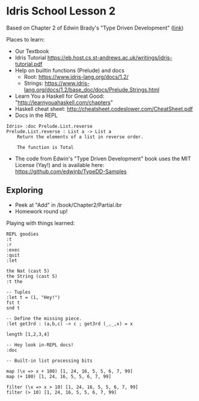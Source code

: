 
# Idris School Lesson 2

Based on Chapter 2 of Edwin Brady's "Type Driven Development" ([link](https://www.manning.com/books/type-driven-development-with-idris))

Places to learn:
* Our Textbook 
* Idris Tutorial https://eb.host.cs.st-andrews.ac.uk/writings/idris-tutorial.pdf
* Help on builtin functions (Prelude) and docs
  * Root: https://www.idris-lang.org/docs/1.2/
  * Strings: https://www.idris-lang.org/docs/1.2/base_doc/docs/Prelude.Strings.html
* Learn You a Haskell for Great Good: "http://learnyouahaskell.com/chapters" 
* Haskell cheat sheet: http://cheatsheet.codeslower.com/CheatSheet.pdf
* Docs in the REPL
```
Idris> :doc Prelude.List.reverse
Prelude.List.reverse : List a -> List a
    Return the elements of a list in reverse order.

    The function is Total
```
* The code from Edwin's "Type Driven Development" book uses the MIT License (Yay!) 
and is available here: https://github.com/edwinb/TypeDD-Samples

## Exploring

* Peek at "Add" in /book/Chapter2/Partial.ibr
* Homework round up!

Playing with things learned:

```
REPL goodies
:t
:r
:exec
:quit
:let 

the Nat (cast 5)
the String (cast 5)
:t the

-- Tuples
:let t = (1, "Hey!")
fst t
snd t

-- Define the missing piece. 
:let get3rd : (a,b,c) -> c ; get3rd (_,_,x) = x 

length [1,2,3,4]

-- Hey look in-REPL docs!
:doc 

-- Built-in list processing bits

map (\x => x + 100) [1, 24, 16, 5, 5, 6, 7, 99]
map (+ 100) [1, 24, 16, 5, 5, 6, 7, 99]

filter (\x => x > 10) [1, 24, 16, 5, 5, 6, 7, 99]
filter (> 10) [1, 24, 16, 5, 5, 6, 7, 99]

```